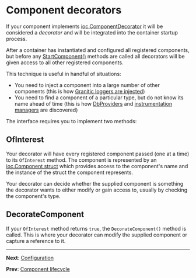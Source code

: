 # Component decorators

If your component implements [ioc.ComponentDecorator](https://godoc.org/github.com/graniticio/granitic/ioc#ComponentDecorator)
it will be considered a _decorator_ and will be integrated into the container startup process.

After a container has instantiated and configured all registered components, but before any [StartComponent()](ioc-lifecycle.md)
methods are called all decorators will be given access to all other registered components.

This technique is useful in handful of situations:

  * You need to inject a component into a large number of other components (this is how [Granitic loggers are injected](log-principles.md))
  * You need to find a component of a particular type, but do not know its name ahead of time (this is how [DbProviders](db-provider.md) 
  and [instrumentation managers](ws-instrumentation.md) are discovered)

The interface requires you to implement two methods:

## OfInterest

Your decorator will have every registered component passed (one at a time) to its `OfInterest` method. The component
is represented by an [ioc.Component struct](https://godoc.org/github.com/graniticio/granitic/ioc#Component) which
provides access to the component's name and the instance of the struct the component represents.

Your decorator can decide whether the supplied component is something the decorator wants to either modify or gain
access to, usually by checking the component's type.


## DecorateComponent

If your `OfInterest` method returns `true`, the `DecorateComponent()` method is called. This is where your decorator can
modify the supplied component or capture a reference to it.

---
**Next**: [Configuration](cfg-index.md)

**Prev**: [Component lifecycle](ioc-lifecycle.md)
